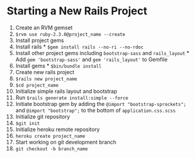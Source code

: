 # Starting a New Rails Project

1. Create an RVM gemset
  1. ```$rvm use ruby-2.3.0@project_name --create```
2. Install project gems
  1. Install rails
    * ```$gem install rails --no-ri --no-rdoc```
  2. Install other project gems including ```bootstrap-sass``` and ```rails_layout```
    *  Add ```gem 'bootstrap-sass'``` and ```gem 'rails_layout'``` to Gemfile
  3. Install gems
    * ```$bin/bundle install```
3. Create new rails project
  1. ```$rails new project_name```
  2. ```$cd project_name```
4. Initialize simple rails layout and bootstrap
  1. Run ```$rails generate install:simple --force```
  2.  Initiate bootstrap gem by adding the ```@import "bootstrap-sprockets";``` and ```@import "bootstrap";``` to the bottom of ```application.css.scss```
5. Initialize git repository
  1. ```$git init```
6. Initialize heroku remote repository
  1. ```heroku create project_name```
7. Start working on git development branch
  1. ```git checkout -b branch_name```
